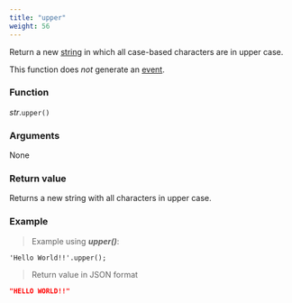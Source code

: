 ```yaml
---
title: "upper"
weight: 56
---
```


Return a new [string](..) in which all case-based characters are in upper case.

This function does *not* generate an [event](../../../events).

### Function

*str*.`upper()`

### Arguments

None

### Return value

Returns a new string with all characters in upper case.

### Example

> Example using ***upper()***:

```thingsdb,json_response
'Hello World!!'.upper();
```

> Return value in JSON format

```json
"HELLO WORLD!!"
```
